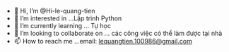- 👋 Hi, I’m @Hi-le-quang-tien
- 👀 I’m interested in ...Lập trình Python
- 🌱 I’m currently learning ... Tự học
- 💞️ I’m looking to collaborate on ... các công việc  có thể làm được tại nhà
- 📫 How to reach me ...email: lequangtien.100986@gmail.com

<!---
Hi-le-quang-tien/Hi-le-quang-tien is a ✨ special ✨ repository because its `README.md` (this file) appears on your GitHub profile.
You can click the Preview link to take a look at your changes.
--->

